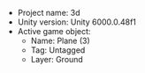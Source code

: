 <!-- UNITY CODE ASSIST INSTRUCTIONS START -->
- Project name: 3d
- Unity version: Unity 6000.0.48f1
- Active game object:
  - Name: Plane (3)
  - Tag: Untagged
  - Layer: Ground
<!-- UNITY CODE ASSIST INSTRUCTIONS END -->